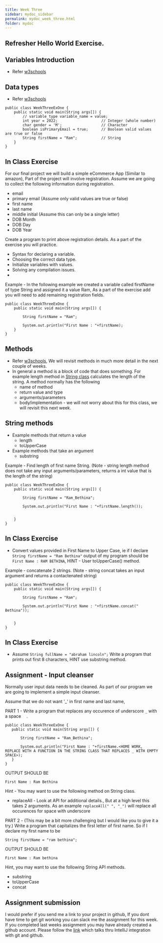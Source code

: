 ```yaml
---
title: Week Three
sidebar: mydoc_sidebar
permalink: mydoc_week_three.html
folder: mydoc
---
```


## Refresher Hello World Exercise.

## Variables Introduction
* Refer [w3schools](https://www.w3schools.com/java/java_variables.asp)

## Data types
* Refer [w3schools](https://www.w3schools.com/java/java_data_types.asp)

```
public class WeekThreeExOne {
    public static void main(String args[]) {
        // variable_type variable_name = value;
        int year = 2022;                    // Integer (whole number)
        char gender = 'M';                  // Character
        boolean isPrimaryEmail = true;      // Boolean valid values are true or false
        String firstName = "Ram";           // String
    }
}
```

## In Class Exercise
For our final project we will build a simple eCommerce App (Similar to amazon), Part of the project will involve registration.
Assume we are going to collect the following information during registration.
- email
- primary email (Assume only valid values are true or false)
- first name
- last name
- middle initial (Assume this can only be a single letter)
- DOB Month
- DOB Day
- DOB Year

Create a program to print above registration details. As a part of the exercise you will practice.
* Syntax for declaring a variable.
* Choosing the correct data type.
* Initialize variables with values.
* Solving any compilation issues.
* 
Example - In the following example we created a variable called firstName of type String and assigned it a value Ram, As a part of the exercise add you will need to add remaining registration fields.


```
public class WeekThreeExOne {
    public static void main(String args[]) {

        String firstName = "Ram";

        System.out.println("First Name : "+firstName);
    }
}
```

## Methods
* Refer [w3schools](https://www.w3schools.com/java/java_methods.asp), We will revisit methods in much more detail in the next couple of weeks.
* In general a method is a block of code that does something. For example length method in [String class](https://docs.oracle.com/javase/8/docs/api/java/lang/String.html) calculates the length of the string. A method normally has the following
  * name of method
  * return value and type
  * arguments/parameters
  * body/implementation - we will not worry about this for this class, we will revisit this next week.

## String methods
* Example methods that return a value
  * length
  * toUpperCase
* Example methods that take an argument
  * substring


Example - Find length of first name String. (Note - string length method does not take any input arguments/parameters, returns a int value that is the length of the string)
```
public class WeekThreeExOne {
    public static void main(String args[]) {

        String firstName = "Ram_Bethina";

        System.out.println("First Name : "+firstName.length());

        
    }
}
```

## In Class Exercise
* Convert values provided in First Name to Upper Case, ie if I declare `String firstName = "Ram Bethina"` output of my program should be `First Name : RAM BETHINA`, HINT - User toUpperCase() method.


Example - concatenate 2 strings. (Note - string concat takes an input argument and returns a contactenated string)
```
public class WeekThreeExOne {
    public static void main(String args[]) {

        String firstName = "Ram";

        System.out.println("First Name : "+firstName.concat(" Bethina"));

        
    }
}
```
## In Class Exercise
* Assume `String fullName = "abraham lincoln";` Write a program that prints out first 8 characters, HINT use substring method. 
  

## Assignment - Input cleanser

Normally user input data needs to be cleaned. As part of our program we are going to implement a simple input cleanser.

 Assume that we do not want '_' in first name and last name,

PART 1 - Write a program that replaces any occurence of underscore `_` with a space `  `.

 ```
 public class WeekThreeExOne {
    public static void main(String args[]) {

        String firstName = "Ram_Bethina";

        System.out.println("First Name : "+firstName.<HOME WORK, REPLACE WITH A FUNCTION IN THE STRING CLASS THAT REPLACES _ WITH EMPTY SPACE>);
    }
}
```
OUTPUT SHOULD BE 

`First Name : Ram Bethina`

Hint - You may want to use the following method on String class.
* replaceAll - Look at API for additional details., But at a high level this takes 2 arguments. As an example `replaceAll(" ", "_")` will replace all occurences for space with underscore

PART 2 - (This may be a bit more challenging but I would like you to give it a try.) Write a program that capitalizes the first letter of first name.
So if I declare my first name to be 

`String firstName = "ram bethina";`

OUTPUT SHOULD BE 

`First Name : Ram bethina`

Hint, you may want to use the following String API methods.
* substring
* toUpperCase
* concat

## Assignment submission
I would prefer if you send me a link to your project in github, If you dont have time to get git working you can slack me the assignment for this week.
If you completed last weeks assignment you may have already created a github account.
Please follow the [link](https://www.youtube.com/watch?v=mf2-MOl0VXY) which talks thru IntelliJ integration with git and github. 




